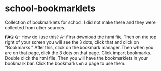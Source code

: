# school-bookmarklets
Collection of bookmarklets for school. I did not make these and they were collected from other sources.

**FAQ**
Q- How do I use this? 
A- First download the html file. Then on the top right of your screen you will see the 3 dots, click that and click on "Bookmarks." After this, click on the bookmark manager. Then when you are on that page, click the 3 dots on that page. Click import bookmarks. Double click the html file. Then you will have the bookmarklets in your bookmark bar. Click the bookmarks on a page to use them. 
